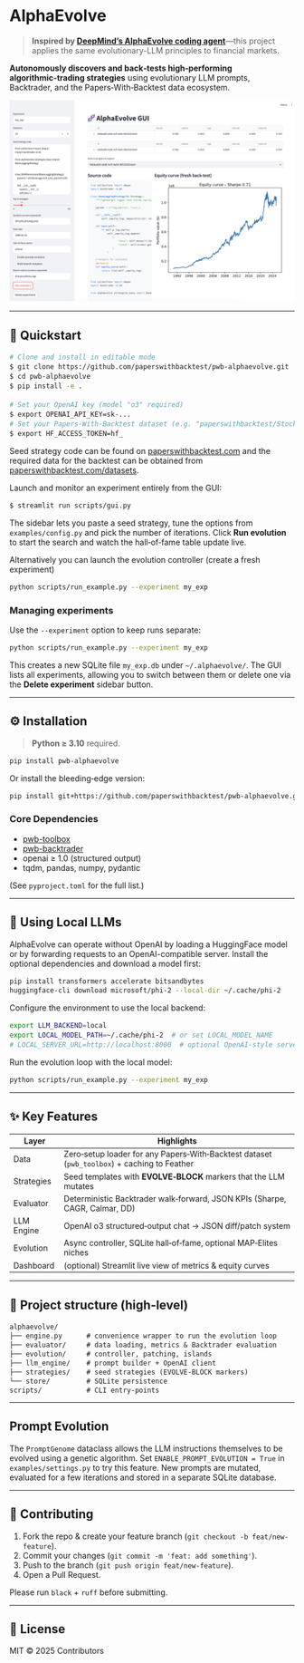 # AlphaEvolve

> **Inspired by [DeepMind’s AlphaEvolve coding agent](https://deepmind.google/discover/blog/alphaevolve-a-gemini-powered-coding-agent-for-designing-advanced-algorithms/)**—this project applies the same evolutionary-LLM principles to financial markets.

**Autonomously discovers and back‑tests high‑performing algorithmic‑trading strategies** using evolutionary LLM prompts, Backtrader, and the Papers‑With‑Backtest data ecosystem.

![AlphaEvolve](alphaevolve-run.png)

---

## 🚀 Quickstart

```bash
# Clone and install in editable mode
$ git clone https://github.com/paperswithbacktest/pwb-alphaevolve.git
$ cd pwb-alphaevolve
$ pip install -e .

# Set your OpenAI key (model "o3" required)
$ export OPENAI_API_KEY=sk-...
# Set your Papers‑With‑Backtest dataset (e.g. "paperswithbacktest/Stocks-Daily-Price")
$ export HF_ACCESS_TOKEN=hf_
```

Seed strategy code can be found on [paperswithbacktest.com](https://paperswithbacktest.com/) and the required data for the backtest can be obtained from [paperswithbacktest.com/datasets](https://paperswithbacktest.com/datasets).

Launch and monitor an experiment entirely from the GUI:

```bash
$ streamlit run scripts/gui.py
```

The sidebar lets you paste a seed strategy, tune the options from
`examples/config.py` and pick the number of iterations. Click **Run evolution** to start
the search and watch the hall‑of‑fame table update live.

Alternatively you can launch the evolution controller (create a fresh experiment)

```bash
python scripts/run_example.py --experiment my_exp
```

### Managing experiments

Use the `--experiment` option to keep runs separate:

```bash
python scripts/run_example.py --experiment my_exp
```

This creates a new SQLite file `my_exp.db` under `~/.alphaevolve/`. The GUI lists all experiments, allowing you to switch between them or delete one via the **Delete experiment** sidebar button.

---

## ⚙️  Installation

> **Python ≥ 3.10** required.

```bash
pip install pwb-alphaevolve
```

Or install the bleeding‑edge version:

```bash
pip install git+https://github.com/paperswithbacktest/pwb-alphaevolve.git
```

### Core Dependencies

* [pwb-toolbox](https://github.com/paperswithbacktest/pwb-toolbox)
* [pwb-backtrader](https://github.com/paperswithbacktest/pwb-backtrader)
* openai ≥ 1.0 (structured output)
* tqdm, pandas, numpy, pydantic


(See `pyproject.toml` for the full list.)

---

## 🦙 Using Local LLMs

AlphaEvolve can operate without OpenAI by loading a HuggingFace model or by
forwarding requests to an OpenAI-compatible server. Install the optional
dependencies and download a model first:

```bash
pip install transformers accelerate bitsandbytes
huggingface-cli download microsoft/phi-2 --local-dir ~/.cache/phi-2
```

Configure the environment to use the local backend:

```bash
export LLM_BACKEND=local
export LOCAL_MODEL_PATH=~/.cache/phi-2  # or set LOCAL_MODEL_NAME
# LOCAL_SERVER_URL=http://localhost:8000  # optional OpenAI-style server
```

Run the evolution loop with the local model:

```bash
python scripts/run_example.py --experiment my_exp
```

---


## ✨ Key Features

| Layer      | Highlights                                                                                  |
| ---------- | ------------------------------------------------------------------------------------------- |
| Data       | Zero‑setup loader for any Papers‑With‑Backtest dataset (`pwb_toolbox`) + caching to Feather |
| Strategies | Seed templates with **EVOLVE‑BLOCK** markers that the LLM mutates                           |
| Evaluator  | Deterministic Backtrader walk‑forward, JSON KPIs (Sharpe, CAGR, Calmar, DD)                 |
| LLM Engine | OpenAI o3 structured‑output chat → JSON diff/patch system                                   |
| Evolution  | Async controller, SQLite hall‑of‑fame, optional MAP‑Elites niches                           |
| Dashboard  | (optional) Streamlit live view of metrics & equity curves                                   |

---

## 📂 Project structure (high‑level)

```
alphaevolve/
├── engine.py      # convenience wrapper to run the evolution loop
├── evaluator/     # data loading, metrics & Backtrader evaluation
├── evolution/     # controller, patching, islands
├── llm_engine/    # prompt builder + OpenAI client
├── strategies/    # seed strategies (EVOLVE‑BLOCK markers)
└── store/         # SQLite persistence
scripts/           # CLI entry‑points
```

---

## Prompt Evolution

The `PromptGenome` dataclass allows the LLM instructions themselves to be
evolved using a genetic algorithm. Set `ENABLE_PROMPT_EVOLUTION = True` in
`examples/settings.py` to try this feature. New prompts are mutated, evaluated
for a few iterations and stored in a separate SQLite database.

---

## 🤝 Contributing

1. Fork the repo & create your feature branch (`git checkout -b feat/new-feature`).
2. Commit your changes (`git commit -m 'feat: add something'`).
3. Push to the branch (`git push origin feat/new-feature`).
4. Open a Pull Request.

Please run `black` + `ruff` before submitting.

---

## 📄 License

MIT © 2025 Contributors
